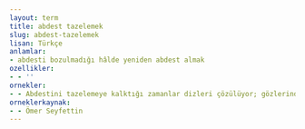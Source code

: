 ```yaml
---
layout: term
title: abdest tazelemek
slug: abdest-tazelemek
lisan: Türkçe
anlamlar:
- abdesti bozulmadığı hâlde yeniden abdest almak
ozellikler:
- - ''
ornekler:
- - Abdestini tazelemeye kalktığı zamanlar dizleri çözülüyor; gözlerinde karanlık, kırmızı benekler uçuşuyordu
orneklerkaynak:
- - Ömer Seyfettin
---
```

